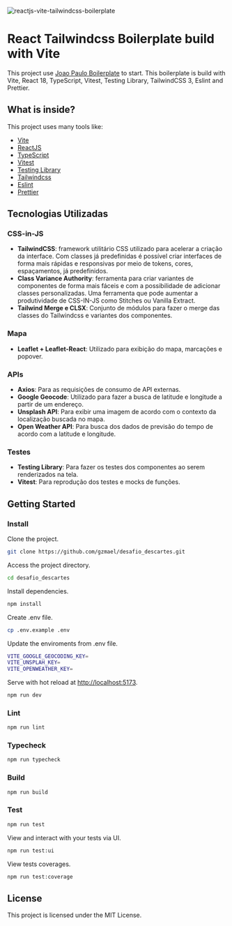 ![reactjs-vite-tailwindcss-boilerplate](https://user-images.githubusercontent.com/16243531/217138979-b854309c-4742-4275-a705-f9fec5158217.jpg)

# React Tailwindcss Boilerplate build with Vite

This project use [Joao Paulo Boilerplate](joaopaulomoraes/reactjs-vite-tailwindcss-boilerplate) to start. This boilerplate is build with Vite, React 18, TypeScript, Vitest, Testing Library, TailwindCSS 3, Eslint and Prettier.

## What is inside?

This project uses many tools like:

- [Vite](https://vitejs.dev)
- [ReactJS](https://reactjs.org)
- [TypeScript](https://www.typescriptlang.org)
- [Vitest](https://vitest.dev)
- [Testing Library](https://testing-library.com)
- [Tailwindcss](https://tailwindcss.com)
- [Eslint](https://eslint.org)
- [Prettier](https://prettier.io)

## Tecnologias Utilizadas

### CSS-in-JS
- **TailwindCSS**: framework utilitário CSS utilizado para acelerar a criação da interface. Com classes já predefinidas é possível criar interfaces de forma mais rápidas e responsivas por meio de tokens, cores, espaçamentos, já predefinidos.
- **Class Variance Authority**: ferramenta para criar variantes de componentes de forma mais fáceis e com a possibilidade de adicionar classes personalizadas. Uma ferramenta que pode aumentar a produtividade de CSS-IN-JS como Stitches ou Vanilla Extract.
- **Tailwind Merge e CLSX**: Conjunto de módulos para fazer o merge das classes do Tailwindcss e variantes dos componentes.

### Mapa

- **Leaflet + Leaflet-React**: Utilizado para exibição do mapa, marcações e popover.

### APIs
- **Axios**: Para as requisições de consumo de API externas.
- **Google Geocode**: Utilizado para fazer a busca de latitude e longitude a partir de um endereço.
- **Unsplash API**: Para exibir uma imagem de acordo com o contexto da localização buscada no mapa.
- **Open Weather API**: Para busca dos dados de previsão do tempo de acordo com a latitude e longitude.

### Testes
- **Testing Library**: Para fazer os testes dos componentes ao serem renderizados na tela.
- **Vitest**: Para reprodução dos testes e mocks de funções.

## Getting Started

### Install

Clone the project.

```bash
git clone https://github.com/gzmael/desafio_descartes.git
```

Access the project directory.

```bash
cd desafio_descartes
```

Install dependencies.

```bash
npm install
```

Create .env file.

```bash
cp .env.example .env
```

Update the enviroments from .env file.

```bash
VITE_GOOGLE_GEOCODING_KEY=
VITE_UNSPLAH_KEY=
VITE_OPENWEATHER_KEY=
```

Serve with hot reload at <http://localhost:5173>.

```bash
npm run dev
```

### Lint

```bash
npm run lint
```

### Typecheck

```bash
npm run typecheck
```

### Build

```bash
npm run build
```

### Test

```bash
npm run test
```

View and interact with your tests via UI.

```bash
npm run test:ui
```
View tests coverages.

```bash
npm run test:coverage
```

## License

This project is licensed under the MIT License.
